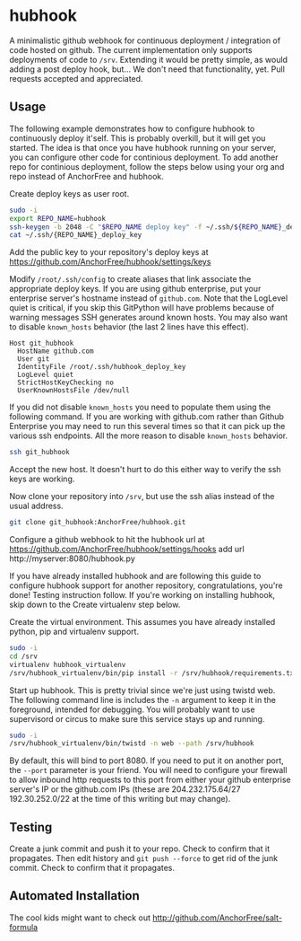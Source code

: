 hubhook
=======

A minimalistic github webhook for continuous deployment / integration of code hosted on github.
The current implementation only supports deployments of code to `/srv`.
Extending it would be pretty simple, as would adding a post deploy hook, but...
We don't need that functionality, yet.
Pull requests accepted and appreciated.

Usage
-----

The following example demonstrates how to configure hubhook to continuously deploy it'self.
This is probably overkill, but it will get you started.
The idea is that once you have hubhook running on your server,
you can configure other code for continious deployment.
To add another repo for continious deployment, follow the steps below
using your org and repo instead of AnchorFree and hubhook.

Create deploy keys as user root.

```bash
sudo -i
export REPO_NAME=hubhook
ssh-keygen -b 2048 -C "$REPO_NAME deploy key" -f ~/.ssh/${REPO_NAME}_deploy_key
cat ~/.ssh/{REPO_NAME}_deploy_key
```

Add the public key to your repository's deploy keys at https://github.com/AnchorFree/hubhook/settings/keys

Modify `/root/.ssh/config` to create aliases that link associate the appropriate deploy keys.
If you are using github enterprise, put your enterprise server's hostname instead of `github.com`.
Note that the LogLevel quiet is critical,
if you skip this GitPython will have problems because of warning messages SSH generates around known hosts.
You may also want to disable `known_hosts` behavior (the last 2 lines have this effect).

```ssh_config
Host git_hubhook
  HostName github.com
  User git
  IdentityFile /root/.ssh/hubhook_deploy_key
  LogLevel quiet
  StrictHostKeyChecking no
  UserKnownHostsFile /dev/null
```

If you did not disable `known_hosts` you need to populate them using the following command.
If you are working with github.com rather than Github Enterprise you may need to run this several times
so that it can pick up the various ssh endpoints.
All the more reason to disable `known_hosts` behavior.

```bash
ssh git_hubhook
```

Accept the new host. It doesn't hurt to do this either way to verify the ssh keys are working.

Now clone your repository into `/srv`, but use the ssh alias instead of the usual address.

```bash
git clone git_hubhook:AnchorFree/hubhook.git
```

Configure a github webhook to hit the hubhook url at https://github.com/AnchorFree/hubhook/settings/hooks
add url http://myserver:8080/hubhook.py

If you have already installed hubhook and are following this guide to configure hubhook support for another repository,
congratulations, you're done! Testing instruction follow.
If you're working on installing hubhook, skip down to the Create virtualenv step below.

Create the virtual environment.
This assumes you have already installed python, pip and virtualenv support.

```bash
sudo -i
cd /srv
virtualenv hubhook_virtualenv
/srv/hubhook_virtualenv/bin/pip install -r /srv/hubhook/requirements.txt
```

Start up hubhook. This is pretty trivial since we're just using twistd web.
The following command line is includes the `-n` argument to keep it in the foreground, intended for debugging.
You will probably want to use supervisord or circus to make sure this service stays up and running.

```bash
sudo -i
/srv/hubhook_virtualenv/bin/twistd -n web --path /srv/hubhook
```

By default, this will bind to port 8080.
If you need to put it on another port, the `--port` parameter is your friend.
You will need to configure your firewall to allow inbound http requests to this port
from either your github enterprise server's IP or the github.com IPs
(these are 204.232.175.64/27 192.30.252.0/22 at the time of this writing but may change).

Testing
-------

Create a junk commit and push it to your repo.
Check to confirm that it propagates.
Then edit history and `git push --force` to get rid of the junk commit.
Check to confirm that it propagates.

Automated Installation
----------------------

The cool kids might want to check out http://github.com/AnchorFree/salt-formula
